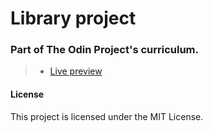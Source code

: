 # Library project

### Part of The Odin Project's curriculum.

> - [Live preview](https://zantexee.github.io/Library/)

#### License

This project is licensed under the MIT License.
